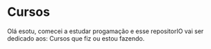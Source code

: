 # Cursos

Olá esotu, comecei a estudar progamação e esse repositorIO vai ser dedicado aos:
 Cursos que fiz ou estou fazendo. 
